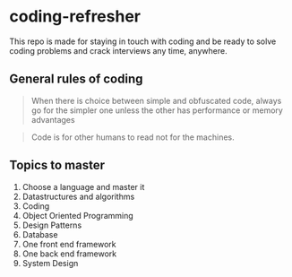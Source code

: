 # coding-refresher

This repo is made for staying in touch with coding and be ready to solve coding problems and crack interviews any time, anywhere.

## General rules of coding

> When there is choice between simple and obfuscated code, always go for the simpler one unless the other has performance or memory advantages

> Code is for other humans to read not for the machines.

## Topics to master

1. Choose a language and master it
2. Datastructures and algorithms
3. Coding
4. Object Oriented Programming
5. Design Patterns
6. Database
7. One front end framework
8. One back end framework
9. System Design